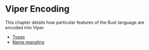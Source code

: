 # Viper Encoding

This chapter details how particular features of the Rust language are encoded into Viper.

 - [Types](types.md)
 - [Name mangling](mangling.md)
